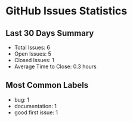 # GitHub Issues Statistics

## Last 30 Days Summary
- Total Issues: 6
- Open Issues: 5
- Closed Issues: 1
- Average Time to Close: 0.3 hours

## Most Common Labels
- bug: 1
- documentation: 1
- good first issue: 1
